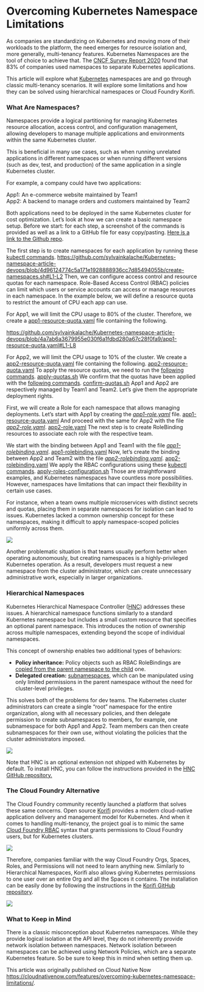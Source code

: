 # Overcoming Kubernetes Namespace Limitations
As companies are standardizing on Kubernetes and moving more of their workloads to the platform, the need emerges for resource isolation and, more generally, multi-tenancy features. Kubernetes Namespaces are the tool of choice to achieve that. The  [CNCF Survey Report 2020](https://www.cncf.io/wp-content/uploads/2020/11/CNCF_Survey_Report_2020.pdf)  found that 83% of companies used namespaces to separate Kubernetes applications.

This article will explore what  [Kubernetes](https://cloudnativenow.com/topics/cloudnativedevelopment/5-kubernetes-concepts-you-must-know-hpa-api-gateway-opentelemetry-and-more/)  namespaces are and go through classic multi-tenancy scenarios. It will explore some limitations and how they can be solved using hierarchical namespaces or Cloud Foundry Korifi.
### What Are Namespaces?

Namespaces provide a logical partitioning for managing Kubernetes resource allocation, access control, and configuration management, allowing developers to manage multiple applications and environments within the same Kubernetes cluster.

This is beneficial in many use cases, such as when running unrelated applications in different namespaces or when running different versions (such as dev, test, and production) of the same application in a single Kubernetes cluster.

For example, a company could have two applications:

App1: An e-commerce website maintained by Team1  
App2: A backend to manage orders and customers maintained by Team2

Both applications need to be deployed in the same Kubernetes cluster for cost optimization. Let’s look at how we can create a basic namespace setup. Before we start: for each step, a screenshot of the commands is provided as well as a link to a GitHub file for easy copy/pasting.  [Here is a link to the Github repo](https://github.com/sylvainkalache/Kubernetes-namespace-article-devops).

The first step is to create namespaces for each application by running these [kubectl commands](https://github.com/sylvainkalache/Kubernetes-namespace-article-devops/blob/main/create-namespaces.sh).
https://github.com/sylvainkalache/Kubernetes-namespace-article-devops/blob/4d96124774c5a171e1928888936cc7d85494055b/create-namespaces.sh#L1-L2
Then, we can configure access control and resource quotas for each namespace. Role-Based Access Control (RBAC) policies can limit which users or service accounts can access or manage resources in each namespace. In the example below, we will define a resource quota to restrict the amount of CPU each app can use.

For App1, we will limit the CPU usage to 80% of the cluster. Therefore, we create a [app1-resource-quota.yaml](https://github.com/sylvainkalache/Kubernetes-namespace-article-devops/blob/main/app1-resource-quota.yaml) file containing the following.

https://github.com/sylvainkalache/Kubernetes-namespace-article-devops/blob/4a7ab6a3679955e030f6a1fdbd280a67c28f0fa9/app1-resource-quota.yaml#L1-L8

For App2, we will limit the CPU usage to 10% of the cluster. We create a [app2-resource-quota.yaml](https://github.com/sylvainkalache/Kubernetes-namespace-article-devops/blob/main/app2-resource-quota.yaml) file containing the following.
[app2-resource-quota.yaml](app2-resource-quota.yaml)
To apply the resource quotas, we need to run the  [following commands](https://github.com/sylvainkalache/Kubernetes-namespace-article-devops/blob/main/apply-quotas.sh).
[apply-quotas.sh](apply-quotas.sh)
We confirm that the quotas have been applied with the  [following commands](https://github.com/sylvainkalache/Kubernetes-namespace-article-devops/blob/main/confirm-quotas.sh).
[confirm-quotas.sh](confirm-quotas.sh)
App1 and App2 are respectively managed by Team1 and Team2. Let’s give them the appropriate deployment rights.

First, we will create a Role for each namespace that allows managing deployments. Let’s start with App1 by creating the  [_app1-role.yaml_](https://github.com/sylvainkalache/Kubernetes-namespace-article-devops/blob/main/app1-resource-quota.yaml) file.
[app1-resource-quota.yaml](app1-resource-quota.yaml)
And proceed with the same for App2 with the file [_app2-role.yaml_](https://github.com/sylvainkalache/Kubernetes-namespace-article-devops/blob/main/app2-role.yaml).
[app2-role.yaml](app2-role.yaml)
The next step is to create RoleBinding resources to associate each role with the respective team.

We start with the binding between App1 and Team1 with the file  [_app1-rolebinding.yaml_](https://github.com/sylvainkalache/Kubernetes-namespace-article-devops/blob/main/app1-rolebinding.yaml).
[app1-rolebinding.yaml](app1-rolebinding.yaml)
Now, let’s create the binding between App2 and Team2 with the file  [_app2-rolebinding.yaml_](https://github.com/sylvainkalache/Kubernetes-namespace-article-devops/blob/main/app2-rolebinding.yaml).
[app2-rolebinding.yaml](app2-rolebinding.yaml)
We apply the RBAC configurations using these [kubectl commands](https://github.com/sylvainkalache/Kubernetes-namespace-article-devops/blob/main/apply-roles-configuration.sh).
[apply-roles-configuration.sh](apply-roles-configuration.sh)
Those are straightforward examples, and Kubernetes namespaces have countless more possibilities. However, namespaces have limitations that can impact their flexibility in certain use cases.

For instance, when a team owns multiple microservices with distinct secrets and quotas, placing them in separate namespaces for isolation can lead to issues. Kubernetes lacked a common ownership concept for these namespaces, making it difficult to apply namespace-scoped policies uniformly across them.

![](https://cloudnativenow.com/wp-content/uploads/2023/05/11.png)

Another problematic situation is that teams usually perform better when operating autonomously, but creating namespaces is a highly-privileged Kubernetes operation. As a result, developers must request a new namespace from the cluster administrator, which can create unnecessary administrative work, especially in larger organizations.

### Hierarchical Namespaces

Kubernetes Hierarchical Namespace Controller ([HNC](https://github.com/kubernetes-sigs/hierarchical-namespaces)) addresses these issues. A hierarchical namespace functions similarly to a standard Kubernetes namespace but includes a small custom resource that specifies an optional parent namespace. This introduces the notion of ownership across multiple namespaces, extending beyond the scope of individual namespaces.

This concept of ownership enables two additional types of behaviors:

-   **Policy inheritance:**  Policy objects such as RBAC RoleBindings are  [copied from the parent namespace to the child](https://github.com/kubernetes-sigs/multi-tenancy/blob/master/incubator/hnc/docs/user-guide/concepts.md%23basic-propagation)  one.
-   **Delegated creation:**  [subnamespaces](https://github.com/kubernetes-sigs/multi-tenancy/blob/master/incubator/hnc/docs/user-guide/concepts.md%23basic-subns), which can be manipulated using only limited permissions in the parent namespace without the need for cluster-level privileges.

This solves both of the problems for dev teams. The Kubernetes cluster administrators can create a single “root” namespace for the entire organization, along with all necessary policies, and then delegate permission to create subnamespaces to members, for example, one subnamespace for both App1 and App2. Team members can then create subnamespaces for their own use, without violating the policies that the cluster administrators imposed.

[![](https://cloudnativenow.com/wp-content/uploads/2023/05/12.png)](https://cloudnativenow.com/wp-content/uploads/2023/05/12.png)

Note that HNC is an optional extension not shipped with Kubernetes by default. To install HNC, you can follow the instructions provided in the  [HNC GitHub repository.](https://github.com/kubernetes-sigs/hierarchical-namespaces)

### The Cloud Foundry Alternative

The Cloud Foundry community recently launched a platform that solves these same concerns. Open source  [Korifi](https://www.cloudfoundry.org/technology/korifi/)  provides a modern cloud-native application delivery and management model for Kubernetes. And when it comes to handling multi-tenancy, the project goal is to mimic the same  [Cloud Foundry RBAC](https://docs.cloudfoundry.org/concepts/roles.html)  syntax that grants permissions to Cloud Foundry users, but for Kubernetes clusters.

[![](https://cloudnativenow.com/wp-content/uploads/2023/05/13.png)](https://cloudnativenow.com/wp-content/uploads/2023/05/13.png)

Therefore, companies familiar with the way Cloud Foundry Orgs, Spaces, Roles, and Permissions will not need to learn anything new. Similarly to Hierarchical Namespaces, Korifi also allows giving Kubernetes permissions to one user over an entire Org and all the Spaces it contains. The installation can be easily done by following the instructions in the  [Korifi GitHub repository](https://github.com/cloudfoundry/korifi).

[![](https://cloudnativenow.com/wp-content/uploads/2023/05/14.png)](https://cloudnativenow.com/wp-content/uploads/2023/05/14.png)

### What to Keep in Mind

There is a classic misconception about Kubernetes namespaces. While they provide logical isolation at the API level, they do not inherently provide network isolation between namespaces. Network isolation between namespaces can be achieved using Network Policies, which are a separate Kubernetes feature. So be sure to keep this in mind when setting them up.

This article was originally published on Cloud Native Now https://cloudnativenow.com/features/overcoming-kubernetes-namespace-limitations/.
